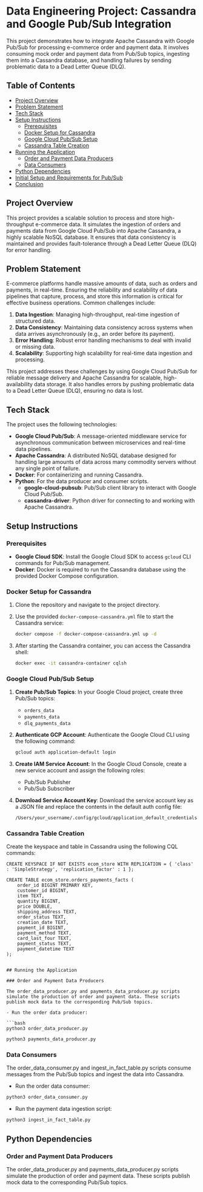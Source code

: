 # Data Engineering Project: Cassandra and Google Pub/Sub Integration

This project demonstrates how to integrate Apache Cassandra with Google Pub/Sub for processing e-commerce order and payment data. It involves consuming mock order and payment data from Pub/Sub topics, ingesting them into a Cassandra database, and handling failures by sending problematic data to a Dead Letter Queue (DLQ).

## Table of Contents

- [Project Overview](#project-overview)
- [Problem Statement](#problem-statement)
- [Tech Stack](#tech-stack)
- [Setup Instructions](#setup-instructions)
  - [Prerequisites](#prerequisites)
  - [Docker Setup for Cassandra](#docker-setup-for-cassandra)
  - [Google Cloud Pub/Sub Setup](#google-cloud-pubsub-setup)
  - [Cassandra Table Creation](#cassandra-table-creation)
- [Running the Application](#running-the-application)
  - [Order and Payment Data Producers](#order-and-payment-data-producers)
  - [Data Consumers](#data-consumers)
- [Python Dependencies](#python-dependencies)
- [Initial Setup and Requirements for Pub/Sub](#initial-setup-and-requirements-for-pub-sub)
- [Conclusion](#conclusion)

## Project Overview

This project provides a scalable solution to process and store high-throughput e-commerce data. It simulates the ingestion of orders and payments data from Google Cloud Pub/Sub into Apache Cassandra, a highly scalable NoSQL database. It ensures that data consistency is maintained and provides fault-tolerance through a Dead Letter Queue (DLQ) for error handling.

## Problem Statement

E-commerce platforms handle massive amounts of data, such as orders and payments, in real-time. Ensuring the reliability and scalability of data pipelines that capture, process, and store this information is critical for effective business operations. Common challenges include:

1. **Data Ingestion**: Managing high-throughput, real-time ingestion of structured data.
2. **Data Consistency**: Maintaining data consistency across systems when data arrives asynchronously (e.g., an order before its payment).
3. **Error Handling**: Robust error handling mechanisms to deal with invalid or missing data.
4. **Scalability**: Supporting high scalability for real-time data ingestion and processing.

This project addresses these challenges by using Google Cloud Pub/Sub for reliable message delivery and Apache Cassandra for scalable, high-availability data storage. It also handles errors by pushing problematic data to a Dead Letter Queue (DLQ), ensuring no data is lost.

## Tech Stack

The project uses the following technologies:

- **Google Cloud Pub/Sub**: A message-oriented middleware service for asynchronous communication between microservices and real-time data pipelines.
- **Apache Cassandra**: A distributed NoSQL database designed for handling large amounts of data across many commodity servers without any single point of failure.
- **Docker**: For containerizing and running Cassandra.
- **Python**: For the data producer and consumer scripts.
  - **google-cloud-pubsub**: Pub/Sub client library to interact with Google Cloud Pub/Sub.
  - **cassandra-driver**: Python driver for connecting to and working with Apache Cassandra.

## Setup Instructions

### Prerequisites

- **Google Cloud SDK**: Install the Google Cloud SDK to access `gcloud` CLI commands for Pub/Sub management.
- **Docker**: Docker is required to run the Cassandra database using the provided Docker Compose configuration.

### Docker Setup for Cassandra

1. Clone the repository and navigate to the project directory.
   
2. Use the provided `docker-compose-cassandra.yml` file to start the Cassandra service:

    ```bash
    docker compose -f docker-compose-cassandra.yml up -d
    ```

3. After starting the Cassandra container, you can access the Cassandra shell:

    ```bash
    docker exec -it cassandra-container cqlsh
    ```

### Google Cloud Pub/Sub Setup

1. **Create Pub/Sub Topics**: In your Google Cloud project, create three Pub/Sub topics:
   - `orders_data`
   - `payments_data`
   - `dlq_payments_data`
   
2. **Authenticate GCP Account**: Authenticate the Google Cloud CLI using the following command:

    ```bash
    gcloud auth application-default login
    ```

3. **Create IAM Service Account**: In the Google Cloud Console, create a new service account and assign the following roles:
   - Pub/Sub Publisher
   - Pub/Sub Subscriber

4. **Download Service Account Key**: Download the service account key as a JSON file and replace the contents in the default auth config file:

    ```bash
    /Users/your_username/.config/gcloud/application_default_credentials.json
    ```

### Cassandra Table Creation

Create the keyspace and table in Cassandra using the following CQL commands:

```cql
CREATE KEYSPACE IF NOT EXISTS ecom_store WITH REPLICATION = { 'class' : 'SimpleStrategy', 'replication_factor' : 1 };

CREATE TABLE ecom_store.orders_payments_facts (
    order_id BIGINT PRIMARY KEY,
    customer_id BIGINT,
    item TEXT,
    quantity BIGINT,
    price DOUBLE,
    shipping_address TEXT,
    order_status TEXT,
    creation_date TEXT,
    payment_id BIGINT,
    payment_method TEXT,
    card_last_four TEXT,
    payment_status TEXT,
    payment_datetime TEXT
);


## Running the Application

### Order and Payment Data Producers

The order_data_producer.py and payments_data_producer.py scripts simulate the production of order and payment data. These scripts publish mock data to the corresponding Pub/Sub topics.

- Run the order data producer:

```bash
python3 order_data_producer.py
```

```bash
python3 payments_data_producer.py
```

### Data Consumers

The order_data_consumer.py and ingest_in_fact_table.py scripts consume messages from the Pub/Sub topics and ingest the data into Cassandra.

- Run the order data consumer:

```bash
python3 order_data_consumer.py
```

- Run the payment data ingestion script:

```bash
python3 ingest_in_fact_table.py
```

## Python Dependencies

### Order and Payment Data Producers
The order_data_producer.py and payments_data_producer.py scripts simulate the production of order and payment data. These scripts publish mock data to the corresponding Pub/Sub topics.

